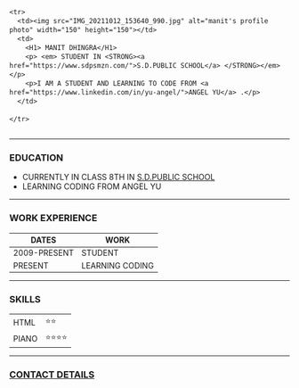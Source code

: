 <!DOCTYPE html>
<html lang="en" dir="ltr">

<head>
  <meta charset="utf-8">
  <title>MANIT'S PERSONAL SITE</title>
</head>

<body>
  <table>

    <tr>
      <td><img src="IMG_20211012_153640_990.jpg" alt="manit's profile photo" width="150" height="150"></td>
      <td>
        <H1> MANIT DHINGRA</H1>
        <p> <em> STUDENT IN <STRONG><a href="https://www.sdpsmzn.com/">S.D.PUBLIC SCHOOL</a> </STRONG></em></p>
        <p>I AM A STUDENT AND LEARNING TO CODE FROM <a href="https://www.linkedin.com/in/yu-angel/">ANGEL YU</a> .</p>
      </td>

    </tr>




  </table>
  <hr>
  <h3>EDUCATION</h3>
  <UL>
    <li>CURRENTLY IN CLASS 8TH IN <a href="https://www.sdpsmzn.com/">S.D.PUBLIC SCHOOL</a></li>
    <li>LEARNING CODING FROM ANGEL YU</li>
  </UL>
  <hr>

  <h3>WORK EXPERIENCE</h3>
  <table>
    <tr>
      <thead>
        <th>DATES</th>
        <th>WORK</th>
      </thead>
      <td>2009-PRESENT</td>
      <td>STUDENT</td>
    </tr>
    <tr>
      <td>PRESENT</td>
      <td>LEARNING CODING</td>
    </tr>
  </table>
  <hr>
  <h3>SKILLS</h3>
  <table>
    <tr>
      <td>HTML</td>
      <td>⭐⭐</td>
    </tr>
    <tr>
      <td>PIANO</td>
      <td>⭐⭐⭐⭐</td>
    </tr>
  </table>
  <hr>


  <h3><a href="CONTACT.HTML">CONTACT DETAILS</a> </h3>



</body>

</html>

